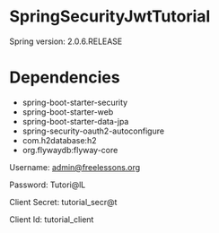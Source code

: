 # SpringSecurityJwtTutorial

Spring version: 2.0.6.RELEASE
# Dependencies 
* spring-boot-starter-security
* spring-boot-starter-web
* spring-boot-starter-data-jpa
* spring-security-oauth2-autoconfigure
* com.h2database:h2
* org.flywaydb:flyway-core

Username: admin@freelessons.org 

Password: Tutori@lL

Client Secret: tutorial_secr@t

Client Id: tutorial_client

